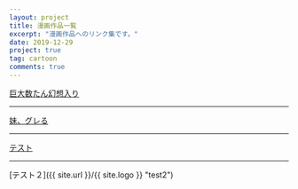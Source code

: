 ```yaml
---
layout: project
title: 漫画作品一覧
excerpt: "漫画作品へのリンク集です。"
date: 2019-12-29
project: true
tag: cartoon
comments: true
---
```


[巨大数たん幻想入り](https://www.pixiv.net/user/20006473/series/35747)

***

[妹、グレる](https://www.pixiv.net/user/20006473/series/8073)

***

[テスト](https://github.com/p-adic/bot/blob/master/BdR.jpg "test")

***

[テスト２]({{ site.url }}/{{ site.logo }} "test2")
